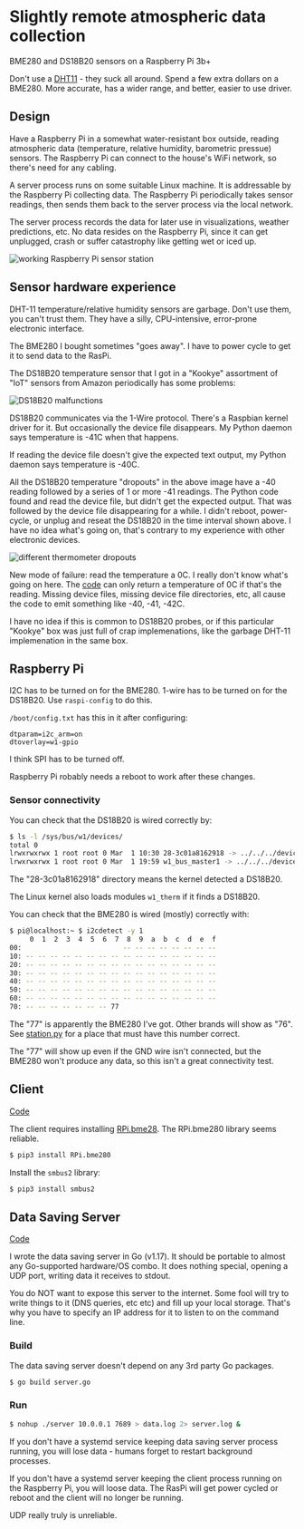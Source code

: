 # Slightly remote atmospheric data collection

BME280 and DS18B20 sensors on a Raspberry Pi 3b+

Don't use a [DHT11](https://github.com/bediger4000/dht11_service) - they suck all around.
Spend a few extra dollars on a BME280.
More accurate, has a wider range, and better, easier to use driver.

## Design

Have a Raspberry Pi in a somewhat water-resistant box outside,
reading atmospheric data
(temperature, relative humidity, barometric pressue)
sensors.
The Raspberry Pi can connect to the house's WiFi network,
so there's need for any cabling.

A server process runs on some suitable Linux machine.
It is addressable by the Raspberry Pi collecting data.
The Raspberry Pi periodically takes sensor readings,
then sends them back to the server process via the local network.

The server process records the data for later use in visualizations,
weather predictions, etc.
No data resides on the Raspberry Pi, since it can get unplugged,
crash or suffer catastrophy like getting wet or iced up.

![working Raspberry Pi sensor station](PXL_20220329_233920826.jpg)

## Sensor hardware experience

DHT-11 temperature/relative humidity sensors are garbage.
Don't use them, you can't trust them.
They have a silly, CPU-intensive, error-prone electronic interface.

The BME280 I bought sometimes "goes away".
I have to power cycle to get it to send data to the RasPi.

The DS18B20 temperature sensor that I got in a "Kookye" assortment of
"IoT" sensors from Amazon periodically has some problems:

![DS18B20 malfunctions](tempdropouts.png)

DS18B20 communicates via the 1-Wire protocol.
There's a Raspbian kernel driver for it.
But occasionally the device file disappears.
My Python daemon says temperature is -41C when that happens.

If reading the device file doesn't give the expected text output,
my Python daemon says temperature is -40C.

All the DS18B20 temperature "dropouts" in the above image have a -40 reading
followed by a series of 1 or more -41 readings.
The Python code found and read the device file, 
but didn't get the expected output.
That was followed by the device file disappearing for a while.
I didn't reboot, power-cycle, or unplug and reseat the DS18B20 in the time interval
shown above.
I have no idea what's going on, that's contrary to my experience with other
electronic devices.

![different thermometer dropouts](ds18b20_dropouts.png)

New mode of failure: read the temperature a 0C.
I really don't know what's going on here.
The [code](station.py) can only return a temperature of 0C if that's the reading.
Missing device files, missing device file directories, etc,
all cause the code to emit something like -40, -41, -42C.

I have no idea if this is common to DS18B20 probes,
or if this particular "Kookye" box was just full of crap implemenations,
like the garbage DHT-11 implemenation in the same box.

## Raspberry Pi

I2C has to be turned on for the BME280.
1-wire has to be turned on for the  DS18B20.
Use `raspi-config` to do this.

`/boot/config.txt` has this in it after configuring:
```
dtparam=i2c_arm=on
dtoverlay=w1-gpio
```

I think SPI has to be turned off.

Raspberry Pi robably needs a reboot to work after these changes.

### Sensor connectivity

You can check that the DS18B20 is wired correctly by:

```sh
$ ls -l /sys/bus/w1/devices/
total 0
lrwxrwxrwx 1 root root 0 Mar  1 10:30 28-3c01a8162918 -> ../../../devices/w1_bus_master1/28-3c01a8162918
lrwxrwxrwx 1 root root 0 Mar  1 19:59 w1_bus_master1 -> ../../../devices/w1_bus_master1
```

The "28-3c01a8162918" directory means the kernel detected a DS18B20.

The Linux kernel also loads modules `w1_therm` if it finds a DS18B20.

You can check that the BME280 is wired (mostly) correctly with:

```sh
$ pi@localhost:~ $ i2cdetect -y 1
     0  1  2  3  4  5  6  7  8  9  a  b  c  d  e  f
00:                         -- -- -- -- -- -- -- -- 
10: -- -- -- -- -- -- -- -- -- -- -- -- -- -- -- -- 
20: -- -- -- -- -- -- -- -- -- -- -- -- -- -- -- -- 
30: -- -- -- -- -- -- -- -- -- -- -- -- -- -- -- -- 
40: -- -- -- -- -- -- -- -- -- -- -- -- -- -- -- -- 
50: -- -- -- -- -- -- -- -- -- -- -- -- -- -- -- -- 
60: -- -- -- -- -- -- -- -- -- -- -- -- -- -- -- -- 
70: -- -- -- -- -- -- -- 77                         
```

The "77" is apparently the BME280 I've got.
Other brands will show as "76".
See [station.py](station.py) for a place that must have this number correct.

The "77" will show up even if the GND wire isn't connected,
but the BME280 won't produce any data,
so this isn't a great connectivity test.

## Client

[Code](station.py)

The client requires installing [RPi.bme28](https://pypi.org/project/RPi.bme280/).
The RPi.bme280 library seems reliable.

```sh
$ pip3 install RPi.bme280
```

Install the `smbus2` library:
```sh
$ pip3 install smbus2
```

## Data Saving Server

[Code](server.go)

I wrote the data saving server in Go (v1.17).
It should be portable to almost any Go-supported hardware/OS combo.
It does nothing special, opening a UDP port,
writing data it receives to stdout.

You do NOT want to expose this server to the internet.
Some fool will try to write things to it (DNS queries, etc etc)
and fill up your local storage.
That's why you have to specify an IP address for it to listen to on the command line.

### Build

The data saving server doesn't depend on any 3rd party Go packages.

```sh
$ go build server.go
```

### Run

```sh
$ nohup ./server 10.0.0.1 7689 > data.log 2> server.log &
```

If you don't have a systemd service keeping data saving server process running,
you will lose data - humans forget to restart background processes.

If you don't have a systemd server keeping the client process running on the Raspberry Pi,
you will loose data.
The RasPi will get power cycled or reboot and the client will no longer be running.

UDP really truly is unreliable.
